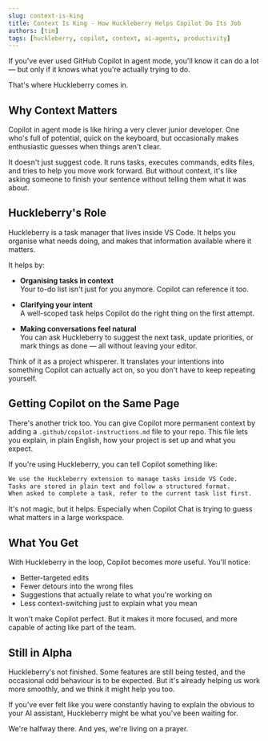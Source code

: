 ```yaml
---
slug: context-is-king
title: Context Is King - How Huckleberry Helps Copilot Do Its Job
authors: [tim]
tags: [huckleberry, copilot, context, ai-agents, productivity]
---
```


If you've ever used GitHub Copilot in agent mode, you'll know it can do a lot — but only if it knows what you're actually trying to do.

That's where Huckleberry comes in.

<!-- truncate -->

## Why Context Matters

Copilot in agent mode is like hiring a very clever junior developer. One who's full of potential, quick on the keyboard, but occasionally makes enthusiastic guesses when things aren't clear.

It doesn't just suggest code. It runs tasks, executes commands, edits files, and tries to help you move work forward. But without context, it's like asking someone to finish your sentence without telling them what it was about.

## Huckleberry's Role

Huckleberry is a task manager that lives inside VS Code. It helps you organise what needs doing, and makes that information available where it matters.

It helps by:

- **Organising tasks in context**  
  Your to-do list isn't just for you anymore. Copilot can reference it too.

- **Clarifying your intent**  
  A well-scoped task helps Copilot do the right thing on the first attempt.

- **Making conversations feel natural**  
  You can ask Huckleberry to suggest the next task, update priorities, or mark things as done — all without leaving your editor.

Think of it as a project whisperer. It translates your intentions into something Copilot can actually act on, so you don't have to keep repeating yourself.

## Getting Copilot on the Same Page

There's another trick too. You can give Copilot more permanent context by adding a `.github/copilot-instructions.md` file to your repo. This file lets you explain, in plain English, how your project is set up and what you expect.

If you're using Huckleberry, you can tell Copilot something like:

```markdown
We use the Huckleberry extension to manage tasks inside VS Code.
Tasks are stored in plain text and follow a structured format.
When asked to complete a task, refer to the current task list first.
```

It's not magic, but it helps. Especially when Copilot Chat is trying to guess what matters in a large workspace.

## What You Get

With Huckleberry in the loop, Copilot becomes more useful. You'll notice:

- Better-targeted edits  
- Fewer detours into the wrong files  
- Suggestions that actually relate to what you're working on  
- Less context-switching just to explain what you mean

It won't make Copilot perfect. But it makes it more focused, and more capable of acting like part of the team.

## Still in Alpha

Huckleberry's not finished. Some features are still being tested, and the occasional odd behaviour is to be expected. But it's already helping us work more smoothly, and we think it might help you too.

If you've ever felt like you were constantly having to explain the obvious to your AI assistant, Huckleberry might be what you've been waiting for.

We're halfway there. And yes, we're living on a prayer.
